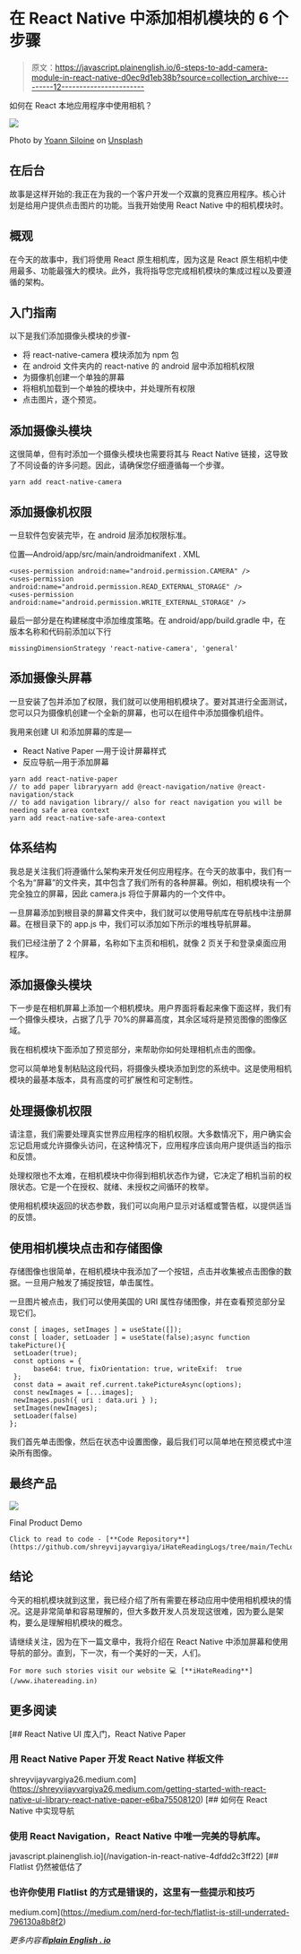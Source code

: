 # 在 React Native 中添加相机模块的 6 个步骤

> 原文：<https://javascript.plainenglish.io/6-steps-to-add-camera-module-in-react-native-d0ec9d1eb38b?source=collection_archive---------12----------------------->

如何在 React 本地应用程序中使用相机？

![](img/4236c5d9d06929fb73fe60c2a5ed1968.png)

Photo by [Yoann Siloine](https://unsplash.com/@siloine?utm_source=medium&utm_medium=referral) on [Unsplash](https://unsplash.com?utm_source=medium&utm_medium=referral)

## 在后台

故事是这样开始的:我正在为我的一个客户开发一个双赢的竞赛应用程序。核心计划是给用户提供点击图片的功能。当我开始使用 React Native 中的相机模块时。

## 概观

在今天的故事中，我们将使用 React 原生相机库，因为这是 React 原生相机中使用最多、功能最强大的模块。此外，我将指导您完成相机模块的集成过程以及要遵循的架构。

## 入门指南

以下是我们添加摄像头模块的步骤-

*   将 react-native-camera 模块添加为 npm 包
*   在 android 文件夹内的 react-native 的 android 层中添加相机权限
*   为摄像机创建一个单独的屏幕
*   将相机加载到一个单独的模块中，并处理所有权限
*   点击图片，逐个预览。

## 添加摄像头模块

这很简单，但有时添加一个摄像头模块也需要将其与 React Native 链接，这导致了不同设备的许多问题。因此，请确保您仔细遵循每一个步骤。

```
yarn add react-native-camera
```

## 添加摄像机权限

一旦软件包安装完毕，在 android 层添加权限标准。

位置—Android/app/src/main/androidmanifext . XML

```
<uses-permission android:name="android.permission.CAMERA" />
<uses-permission android:name="android.permission.READ_EXTERNAL_STORAGE" />
<uses-permission android:name="android.permission.WRITE_EXTERNAL_STORAGE" />
```

最后一部分是在构建梯度中添加维度策略。在 android/app/build.gradle 中，在版本名称和代码前添加以下行

```
missingDimensionStrategy 'react-native-camera', 'general'
```

## 添加摄像头屏幕

一旦安装了包并添加了权限，我们就可以使用相机模块了。要对其进行全面测试，您可以只为摄像机创建一个全新的屏幕，也可以在组件中添加摄像机组件。

我用来创建 UI 和添加屏幕的库是—

*   React Native Paper —用于设计屏幕样式
*   反应导航—用于添加屏幕

```
yarn add react-native-paper 
// to add paper libraryyarn add @react-navigation/native @react-navigation/stack
// to add navigation library// also for react navigation you will be needing safe area context
yarn add react-native-safe-area-context
```

## 体系结构

我总是关注我们将遵循什么架构来开发任何应用程序。在今天的故事中，我们有一个名为“屏幕”的文件夹，其中包含了我们所有的各种屏幕。例如，相机模块有一个完全独立的屏幕，因此 camera.js 将位于屏幕内的一个文件中。

一旦屏幕添加到根目录的屏幕文件夹中，我们就可以使用导航库在导航栈中注册屏幕。在根目录下的 app.js 中，我们可以添加如下所示的堆栈导航屏幕。

我们已经注册了 2 个屏幕，名称如下主页和相机，就像 2 页关于和登录桌面应用程序。

## 添加摄像头模块

下一步是在相机屏幕上添加一个相机模块。用户界面将看起来像下面这样，我们有一个摄像头模块，占据了几乎 70%的屏幕高度，其余区域将是预览图像的图像区域。

我在相机模块下面添加了预览部分，来帮助你如何处理相机点击的图像。

您可以简单地复制粘贴这段代码，将摄像头模块添加到您的系统中。这是使用相机模块的最基本版本，具有高度的可扩展性和可定制性。

## 处理摄像机权限

请注意，我们需要处理真实世界应用程序的相机权限。大多数情况下，用户确实会忘记启用或允许摄像头访问，在这种情况下，应用程序应该向用户提供适当的指示和反馈。

处理权限也不太难，在相机模块中你得到相机状态作为键，它决定了相机当前的权限状态。它是一个在授权、就绪、未授权之间循环的枚举。

使用相机模块返回的状态参数，我们可以向用户显示对话框或警告框，以提供适当的反馈。

## 使用相机模块点击和存储图像

存储图像也很简单，在相机模块中我添加了一个按钮，点击并收集被点击图像的数据。一旦用户触发了捕捉按钮，单击属性。

一旦图片被点击，我们可以使用美国的 URI 属性存储图像，并在查看预览部分呈现它们。

```
const [ images, setImages ] = useState([]);
const [ loader, setLoader ] = useState(false);async function takePicture(){
 setLoader(true);
 const options = { 
      base64: true, fixOrientation: true, writeExif:  true 
 };
 const data = await ref.current.takePictureAsync(options);
 const newImages = [...images];
 newImages.push({ uri : data.uri } );
 setImages(newImages);
 setLoader(false)
};
```

我们首先单击图像，然后在状态中设置图像，最后我们可以简单地在预览模式中渲染所有图像。

## 最终产品

![](img/24b4c4e2f522b31d792f36c038a388a0.png)

Final Product Demo

```
Click to read to code - [**Code Repository**](https://github.com/shreyvijayvargiya/iHateReadingLogs/tree/main/TechLogsMobile/ReactNative%20%2B%20Camera)
```

## 结论

今天的相机模块就到这里，我已经介绍了所有需要在移动应用中使用相机模块的情况。这是非常简单和容易理解的，但大多数开发人员发现这很难，因为要么是架构，要么是理解相机模块的概念。

请继续关注，因为在下一篇文章中，我将介绍在 React Native 中添加屏幕和使用导航的部分。直到，下一次，有一个美好的一天，人们。

```
For more such stories visit our website 💻 [**iHateReading**](/www.ihatereading.in)
```

## 更多阅读

[](https://shreyvijayvargiya26.medium.com/getting-started-with-react-native-ui-library-react-native-paper-e6ba75508120) [## React Native UI 库入门，React Native Paper

### 用 React Native Paper 开发 React Native 样板文件

shreyvijayvargiya26.medium.com](https://shreyvijayvargiya26.medium.com/getting-started-with-react-native-ui-library-react-native-paper-e6ba75508120) [](/navigation-in-react-native-4dfdd2c3ff22) [## 如何在 React Native 中实现导航

### 使用 React Navigation，React Native 中唯一完美的导航库。

javascript.plainenglish.io](/navigation-in-react-native-4dfdd2c3ff22) [](https://medium.com/nerd-for-tech/flatlist-is-still-underrated-796130a8b8f2) [## Flatlist 仍然被低估了

### 也许你使用 Flatlist 的方式是错误的，这里有一些提示和技巧

medium.com](https://medium.com/nerd-for-tech/flatlist-is-still-underrated-796130a8b8f2) 

*更多内容看*[***plain English . io***](http://plainenglish.io/)